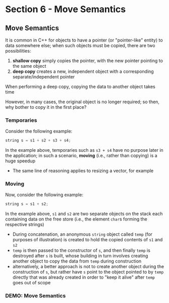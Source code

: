 # Section 6 - Move Semantics

## Move Semantics

It is common in C++ for objects to have a pointer (or "pointer-like" entity) to data somewhere else; when such objects must be copied, there are two possibilities:
  1. **shallow copy** simply copies the pointer, with the new pointer pointing to the same object
  2. **deep copy** creates a new, independent object with a corresponding separate/independent pointer

When performing a deep copy, copying the data to another object takes time

However, in many cases, the original object is no longer required; so then, why bother to copy it in the first place?

### Temporaries

Consider the following example:
```cpp
string s = s1 + s2 + s3 + s4;
```

In the example above, temporaries such as `s3 + s4` have no purpose later in the application; in such a scenario, **moving** (i.e., rather than copying) is a huge speedup
  * The same line of reasoning applies to resizing a vector, for example

### Moving

Now, consider the following example:
```cpp
string s = s1 + s2;
```

In the example above, `s1` and `s2` are two separate objects on the stack each containing data on the free store (i.e., the element `char`s forming the respective strings)
  * During concatenation, an anonymous `string` object called `temp` (for purposes of illustration) is created to hold the copied contents of `s1` and `s2`
  * `temp` is then passed to the constructor of `s`, and then finally `temp` is destroyed after `s` is built, whose building in turn involves creating another object to copy the data from `temp` during construction
  * alternatively, a better approach is not to create another object during the construction of `s`, but rather have `s` point to the object pointed to by `temp` directly that was already created in order to "keep it alive" after `temp` goes out of scope

### **DEMO: Move Semantics**



